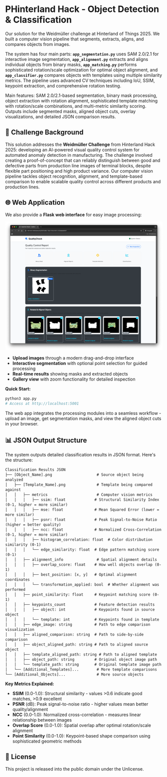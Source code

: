 # PHinterland Hack - Object Detection & Classification

Our solution for the Weidmüller challenge at Hinterland of Things 2025. We built a computer vision pipeline that segments, extracts, aligns, and compares objects from images.

The system has four main parts: **`app_segmentation.py`** uses SAM 2.0/2.1 for interactive image segmentation, **`app_alignment.py`** extracts and aligns individual objects from binary masks, **`app_matching.py`** performs sophisticated rotation/scale optimization for optimal object alignment, and **`app_classifier.py`** compares objects with templates using multiple similarity metrics. The pipeline uses advanced CV techniques including IoU, SSIM, keypoint extraction, and comprehensive rotation testing.

Main features: SAM 2.0/2.1-based segmentation, binary mask processing, object extraction with rotation alignment, sophisticated template matching with rotation/scale combinations, and multi-metric similarity scoring. Outputs include segmented masks, aligned object cuts, overlay visualizations, and detailed JSON comparison results.

## 🎯 Challenge Background

This solution addresses the **Weidmüller Challenge** from Hinterland Hack 2025: developing an AI-powered visual quality control system for automated anomaly detection in manufacturing. The challenge involved creating a proof-of-concept that can reliably distinguish between good and defective parts from production line images of terminal blocks, despite flexible part positioning and high product variance. Our computer vision pipeline tackles object recognition, alignment, and template-based comparison to enable scalable quality control across different products and production lines.

## 🌐 Web Application

We also provide a **Flask web interface** for easy image processing:

<img src="resources/gui.png" alt="Web Application GUI" width="600">

- **Upload images** through a modern drag-and-drop interface
- **Interactive segmentation** with optional point selection for guided processing  
- **Real-time results** showing masks and extracted objects
- **Gallery view** with zoom functionality for detailed inspection

**Quick Start:**
```bash
python3 app.py
# Access at http://localhost:5001
```

The web app integrates the processing modules into a seamless workflow - upload an image, get segmentation masks, and view the aligned object cuts in your browser.

## 📊 JSON Output Structure

The system outputs detailed classification results in JSON format. Here's the structure:

```
Classification Results JSON
├── [Object_Name].png                    # Source object being analyzed
│   ├── [Template_Name].png              # Template being compared against
│   │   ├── metrics                      # Computer vision metrics
│   │   │   ├── ssim: float             # Structural Similarity Index (0-1, higher = more similar)
│   │   │   ├── mse: float              # Mean Squared Error (lower = more similar)
│   │   │   ├── psnr: float             # Peak Signal-to-Noise Ratio (higher = better quality)
│   │   │   ├── ncc: float              # Normalized Cross-Correlation (0-1, higher = more similar)
│   │   │   ├── histogram_correlation: float  # Color distribution similarity (0-1)
│   │   │   └── edge_similarity: float  # Edge pattern matching score (0-1)
│   │   ├── alignment_info               # Spatial alignment details
│   │   │   ├── overlap_score: float    # How well objects overlap (0-1)
│   │   │   ├── best_position: [x, y]   # Optimal alignment coordinates
│   │   │   └── transformation_applied: bool  # Whether alignment was performed
│   │   ├── point_similarity: float     # Keypoint matching score (0-1)
│   │   ├── keypoints_count             # Feature detection results
│   │   │   ├── object: int             # Keypoints found in source object
│   │   │   └── template: int           # Keypoints found in template
│   │   ├── edge_image: string          # Path to edge comparison visualization
│   │   ├── aligned_comparison: string  # Path to side-by-side comparison
│   │   ├── object_aligned_path: string # Path to aligned source object
│   │   ├── template_aligned_path: string # Path to aligned template
│   │   ├── object_path: string         # Original object image path
│   │   └── template_path: string       # Original template image path
│   └── [Additional_Templates]...        # More template comparisons
└── [Additional_Objects]...              # More source objects
```

**Key Metrics Explained:**
- **SSIM** (0.0-1.0): Structural similarity - values >0.6 indicate good matches, >0.9 excellent
- **PSNR** (dB): Peak signal-to-noise ratio - higher values mean better quality/alignment
- **NCC** (0.0-1.0): Normalized cross-correlation - measures linear relationship between images
- **Overlap Score** (0.0-1.0): Spatial overlap after optimal rotation/scale alignment
- **Point Similarity** (0.0-1.0): Keypoint-based shape comparison using sophisticated geometric methods

## 📄 License

This project is released into the public domain under the Unlicense.